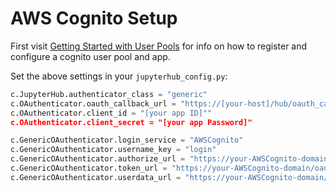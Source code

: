 # AWS Cognito Setup

First visit [Getting Started with User Pools](https://docs.aws.amazon.com/cognito/latest/developerguide/getting-started-with-cognito-user-pools.html)
for info on how to register and configure a cognito user pool and app.

Set the above settings in your `jupyterhub_config.py`:

```python
c.JupyterHub.authenticator_class = "generic"
c.OAuthenticator.oauth_callback_url = "https://[your-host]/hub/oauth_callback"
c.OAuthenticator.client_id = "[your app ID]""
c.OAuthenticator.client_secret = "[your app Password]"

c.GenericOAuthenticator.login_service = "AWSCognito"
c.GenericOAuthenticator.username_key = "login"
c.GenericOAuthenticator.authorize_url = "https://your-AWSCognito-domain/oauth2/authorize"
c.GenericOAuthenticator.token_url = "https://your-AWSCognito-domain/oauth2/token"
c.GenericOAuthenticator.userdata_url = "https://your-AWSCognito-domain/oauth2/userInfo"
```
